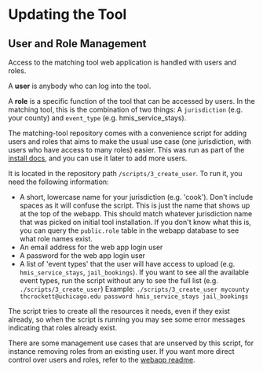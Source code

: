 # Updating the Tool

## User and Role Management

Access to the matching tool web application is handled with users and roles.

A **user** is anybody who can log into the tool.

A **role** is a specific function of the tool that can be accessed by users. In the matching tool, this is the combination of two things: A `jurisdiction` (e.g. your county) and `event_type` (e.g. hmis_service_stays).

The matching-tool repository comes with a convenience script for adding users and roles that aims to make the usual use case (one jurisdiction, with users who have access to many roles) easier. This was run as part of the [install docs](install.md), and you can use it later to add more users.

It is located in the repository path `/scripts/3_create_user`. To run it, you need the following information:

- A short, lowercase name for your jurisdiction (e.g. 'cook'). Don't include spaces as it will confuse the script. This is just the name that shows up at the top of the webapp. This should match whatever jurisdiction name that was picked on initial tool installation. If you don't know what this is, you can query the `public.role` table in the webapp database to see what role names exist.
- An email address for the web app login user
- A password for the web app login user
- A list of 'event types' that the user will have access to upload (e.g. `hmis_service_stays`, `jail_bookings`). If you want to see all the available event types, run the script without any to see the full list (e.g. `./scripts/3_create_user`)
Example: `./scripts/3_create_user mycounty thcrockett@uchicago.edu password hmis_service_stays jail_bookings`

The script tries to create all the resources it needs, even if they exist already, so when the script is running you may see some error messages indicating that roles already exist.

There are some management use cases that are unserved by this script, for instance removing roles from an existing user. If you want more direct control over users and roles, refer to the [webapp readme](https://github.com/dssg/matching-tool/blob/master/webapp/README.md).
